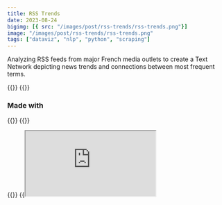 ```yaml
---
title: RSS Trends
date: 2023-08-24
bigimg: [{ src: "/images/post/rss-trends/rss-trends.png"}]
image: "/images/post/rss-trends/rss-trends.png"
tags: ["dataviz", "nlp", "python", "scraping"]
---
```


Analyzing RSS feeds from major French media outlets to create a Text Network depicting news trends and connections between most frequent terms.

<!--more-->

{{<link href="https://github.com/antoninfaure/rssTrends" class="btn btn-default my-3" target="_blank" inner="GitHub">}}
{{<link href="https://www.kaggle.com/datasets/antoninfaure/news-france" target="_blank" class="btn btn-info my-3" inner="Kaggle Dataset">}}

### Made with
{{<span class="btn btn-danger mb-2" inner="Jupyter Notebook">}}
{{<link href="https://d3js.org" class="btn btn-primary mb-2" target="_blank" inner="D3.js">}}


{{<link href="https://antoninfaure.github.io/rssTrends/" target="_blank" class="btn btn-success my-3" inner="Live Demo">}}
{{<iframe src="https://antoninfaure.github.io/rssTrends/" class="w-100" >}}

## Data Mining
To retrieve French news articles, I relied on the RSS feeds from the following media sources:
```python
feed_urls = [
    "http://www.lemonde.fr/rss/une.xml",
    "https://www.bfmtv.com/rss/news-24-7/",
    "https://www.liberation.fr/rss/",
    "http://www.lefigaro.fr/rss/figaro_actualites.xml",
    "https://www.franceinter.fr/rss",
    "https://www.lexpress.fr/arc/outboundfeeds/rss/alaune.xml",
    "https://www.francetvinfo.fr/titres.rss",
    "https://www.la-croix.com/RSS",
    "http://tempsreel.nouvelobs.com/rss.xml",
    "http://www.lepoint.fr/rss.xml",
    "https://www.france24.com/fr/rss",
    "https://feeds.leparisien.fr/leparisien/rss",
    "https://www.ouest-france.fr/rss/une",
    "https://www.europe1.fr/rss.xml",
    "https://partner-feeds.20min.ch/rss/20minutes",
    "https://www.afp.com/fr/actus/afp_actualite/792,31,9,7,33/feed"
]
```

A quick script to retrieve the titles and descriptions of all articles using the libraries [BeautifulSoup](https://www.crummy.com/software/BeautifulSoup/bs4/doc/), Pandas, and requests.

```python
def scrapFeeds(feed_urls):
    news_list = pd.DataFrame(columns=('title', 'summary'))

    for feed_url in feed_urls:
        res = requests.get(feed_url)
        feed = BeautifulSoup(res.content, features='xml')

        articles = feed.findAll('item')       
        for article in articles:
            title = BeautifulSoup(article.find('title').get_text(), "html").get_text()
            summary = ""
            if (article.find('description')):
                summary = BeautifulSoup(article.find('description').get_text(), "html").get_text()
                news_list.loc[len(news_list)] = [title, summary]

    return news_list
```

Next, it's necessary to process the text of the articles using the libraries [Spacy](https://spacy.io) and [NLTK](https://www.nltk.org), which replace special characters, tokenize each term, and then lemmatize them. Additionally, a vocabulary dictionary is generated, containing the frequency of terms within the corpus.

```python
def process_text(docs, lang='fr'):
    if (lang=='fr'):
        nlp = spacy.load('fr_core_news_lg')
    elif (lang=='en'):
        nlp = spacy.load('en_core_web_sm')

    # Utility functions
    punctuation_chars =  [
        chr(i) for i in range(sys.maxunicode)
        if category(chr(i)).startswith("P")
    ]

    lemma_docs = []
    for doc in docs:
        # Tokenize doc
        tokenized_doc = nlp(doc)

        # Lemmanize doc
        lemma_doc = list(filter(lambda token: token.is_stop == False and token.pos_ in ['NOUN', 'PROPN'] and token.lemma_ not in [*string.punctuation, *punctuation_chars], tokenized_doc))
        lemma_doc = list(map(lambda tok: tok.lemma_, lemma_doc))
        lemma_docs.append(lemma_doc)


    def get_vocabulary_frequency(documents):
        vocabulary = dict()
        for doc in documents:
            for word in doc:
                if word in list(vocabulary.keys()):
                    vocabulary[word] += 1
                else:
                    vocabulary[word] = 1

        return vocabulary

    voc = get_vocabulary_frequency(lemma_docs)

    return lemma_docs, voc
```

The articles dataset is available on {{<link inner="Kaggle" href="https://www.kaggle.com/datasets/antoninfaure/news-france" target="_blank" class="btn btn-info">}}

## Data Visualization
To visualize the network, the first step is to list the links (edges) between each term (nodes). To accomplish this, the NLTK library is used along with its method for calculating bigrams (i.e., pairs of neighboring terms in a sentence). Each bigram thus represents a **link**, while each term represents a **node**, with the node's size depending on its frequency in the corpus.

```python
def graphnet(docs, voc, min_freq=5):

    # Filter voc with min_freq
    filtered_voc = dict(filter(lambda elem: elem[1] > min_freq, voc.items()))

    dict_voc_id = dict()
    for i, term in enumerate(filtered_voc):
        dict_voc_id[term] = i

    # List bigrams (edges)
    finder = nltk.BigramCollocationFinder.from_documents(docs)
    bigram_measures = nltk.collocations.BigramAssocMeasures()
    bigrams = list(finder.score_ngrams(bigram_measures.raw_freq))
    min_freq = min(list(map(lambda x: x[1], bigrams)))
    bigrams = list(map(lambda x: (x[0], x[1]/min_freq), bigrams))

    # Filter the bigrams with filtered_voc elements and replace by id
    filtered_bigrams = []
    for bigram in bigrams:
        if (bigram[0][0] in filtered_voc.keys() and bigram[0][1] in filtered_voc.keys()):
            #new_bigram = ( dict_voc_id[bigram[0][0]] , dict_voc_id[bigram[0][1]] )
            new_bigram = bigram[0]
            filtered_bigrams.append((new_bigram, bigram[1]))

    # Set nodes sizes
    sizes = list(filtered_voc.values())

    # Format data
    nodes = []
    for i, term in enumerate(filtered_voc.keys()):
        nodes.append({
            'id': term,
            'label': term,
            'size': sizes[i]
        })

    edges = []
    for i, edge in enumerate(filtered_bigrams):
        (source, target) = edge[0]
        edges.append({
            'id': i,
            'source': source,
            'target': target,
            'size': edge[1]
        })


    # Write JSON files
    output_file(nodes, 'nodes.json')

    output_file(edges, 'edges.json')
```

Subsequently, the network can be displayed using the D3.js library, as shown at the top of the page. Alternatively, the software [Gephi](https://gephi.org/) can be utilized for handling large datasets, which would be otherwise impractical for the 2022 US articles dataset (~250,000 articles).

{{<figure src="/images/post/rss-trends/gephi.png" title="French news from January 30, 2023 viewed on Gephi">}}

## Association Rules
To obtain the most trending topics, various association rule criteria can be considered: confidence, support, lift, added value, leverage, and conviction. Initially, a term-document frequency (TDF) matrix is created to generate different k-combinations of terms.

```python
te = TransactionEncoder()
te_ary = te.fit(docs).transform(docs, sparse=True)
df = pd.DataFrame.sparse.from_spmatrix(te_ary, columns=te.columns_)
```

When the apply the Apriori algorithm to obtain the most relevant k-combinations (where k > 1).

```
frequent_itemsets = apriori(df, min_support=0.005, use_colnames=True, verbose=1)
frequent_itemsets['length'] = frequent_itemsets['itemsets'].apply(lambda x: len(x))

rules = association_rules(frequent_itemsets, metric ="lift", min_threshold = 1)
rules = rules.sort_values([criterion], ascending =[False])

rules = rules[rules[criterion] > level]
```

However, it turns out that several combinations can represent the same "topic," making it relevant to merge these combinations to obtain a condensed view of the "topic."

Below is an excerpt of the most relevant combinations for the data from February 13, 2023:

{{< table >}}
|     | antecedents       | consequents         | support   | confidence   | lift       | leverage   | conviction   |
|-----|-------------------|---------------------|-----------|--------------|------------|------------|--------------|
| 141 | (Ukraine)         | (guerre)            | 0.048507  | 0.812500     | 14.048387  | 0.045055   | 5.024876     |
| 140 | (guerre)          | (Ukraine)           | 0.048507  | 0.838710     | 14.048387  | 0.045055   | 5.829851     |
| 71  | (Palmade)         | (Pierre)            | 0.041045  | 1.000000     | 22.333333  | 0.039207   | inf          |
| 70  | (Pierre)          | (Palmade)           | 0.041045  | 0.916667     | 22.333333  | 0.039207   | 11.507463    |
| 459 | (Palmade)         | (accident, Pierre)  | 0.027985  | 0.681818     | 24.363636  | 0.026836   | 3.054904     |
| 454 | (accident, Pierre)| (Palmade)           | 0.027985  | 1.000000     | 24.363636  | 0.026836   | inf          |
| 457 | (accident)        | (Pierre, Palmade)   | 0.027985  | 0.937500     | 22.840909  | 0.026760   | 15.343284    |
| 456 | (Pierre, Palmade) | (accident)          | 0.027985  | 0.681818     | 22.840909  | 0.026760   | 3.049041     |
| 73  | (Palmade)         | (accident)          | 0.027985  | 0.681818     | 22.840909  | 0.026760   | 3.049041     |
| 72  | (accident)        | (Palmade)           | 0.027985  | 0.937500     | 22.840909  | 0.026760   | 15.343284    |
| 458 | (Pierre)          | (accident, Palmade) | 0.027985  | 0.625000     | 22.333333  | 0.026732   | 2.592040     |
| 455 | (accident, Palmade)| (Pierre)            | 0.027985  | 1.000000     | 22.333333  | 0.026732   | inf          |
| 95  | (Pierre)          | (accident)          | 0.027985  | 0.625000     | 20.937500  | 0.026648   | 2.587065     |
| 94  | (accident)        | (Pierre)            | 0.027985  | 0.937500     | 20.937500  | 0.026648   | 15.283582    |
| 231 | (réforme)         | (retraite)          | 0.018657  | 1.000000     | 26.800000  | 0.017961   | inf          |
{{< /table >}}

For the relevance criterion, I've chosen leverage as it provided the most promising results. To merge the combinations, we can assume that in descending order of relevance, if $(x, y)$ and $(x, z)$ share $x$, then we associate the two and obtain $(x, y, z)$, taking care to index the combination with the higher relevance of the two.

```python
criterion='leverage'
level=0.01
trends = []

for i in rules.index:
    rule = rules.loc[i]
    x = list(rule['antecedents'])
    y = list(rule['consequents'])
    terms = x + y
    same = True
    new_trend = terms
    delete_trends_ids = []
    for term in terms:
        for i, trend in enumerate(trends):
            if (term in trend):
            same = False
                old_trend = new_trend
                # old_trend -> new_terms + old_trend
                new_trend = list(set(new_trend + list(trend)))
                delete_trends_ids.append(i)
    if (same == True):
        trends.append((tuple(y + x)))
    else:
        trends = [x for i, x in enumerate(trends) if i not in delete_trends_ids]
        trends.insert(min(delete_trends_ids), tuple(new_trend))
```

When then obtain these following "topics":

```
# Car accident involving Pierre Palmade, tested positive for cocaine (death of a baby in the accident)
('accident','Palmade','Pierre','homme','avocat','sœur','victime','humoriste','affaire','famille')

# War in Ukraine
('Kiev', 'Otan', 'guerre', 'Moldavie', 'Ukraine', 'bakhmout', 'Russie', 'char')

# Pension reform, with Aurélien Pradié (LR deputy) abstaining against his party's opinion
('Pradié','LR','médecin','âge','cotisation','SNCF','février','an','jeudi','Aurélien',
   'RATP','enfant','perturbation','libéral','majorité','carrière','grève','réforme','long','retraite')

# Nikki Haley announces candidacy for the 2024 US presidential election (against Donald Trump)
('Nikki','républicain','Trump','américain','présidentielle','candidat','Haley','Donald')

# Earthquake in Turkey-Syria
('séisme', 'Turquie', 'Syrie')

# Round of 16 Champions League match (PSG - Bayern)
('Bayern', 'PSG')

# Europe votes to end internal combustion engine cars by 2035
('européen','thermique','moteur','pollution','air','automobile',
   'particule','France','vote','parlement','fin')

# Remains of dismembered woman found in Buttes-Chaumont park
('Chaumont', 'butte', 'humain', 'femme', 'reste')

# Bruno Benard (Lyon) postpones diesel ban until 2028
('Bruno', 'Bernard', 'Lyon', 'président', 'zfe')

# Slight decrease in unemployment rate
('taux', 'chômage')

# Stade de France without events in 2024 to prepare for the Olympics
('Paris', 'jo')

# Olivier Dussopt called an assassin by an LFI deputy in the assembly
('Dussopt', 'LFI', 'député')

# Marseille concerned about electric scooter operators
('Marseille', 'trottinette')

# Bansky unveils new artwork on domestic violence for Valentine's Day
('Banksy', 'oeuvre')

# Chinese balloons are found everywhere in the world
('chinois', 'espion', 'ballon')

# It's close to Valentine's Day
('Saint-Valentin', 'conjugal')
```